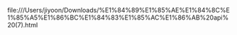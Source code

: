 file:///Users/jiyoon/Downloads/%E1%84%89%E1%85%AE%E1%84%8C%E1%85%A5%E1%86%BC%E1%84%83%E1%85%AC%E1%86%AB%20api%20(7).html
